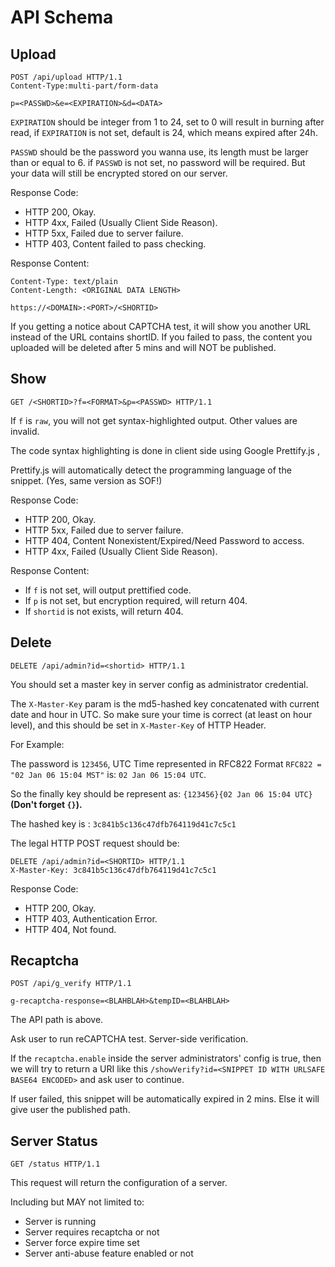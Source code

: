 # API Schema

## Upload

```http request
POST /api/upload HTTP/1.1
Content-Type:multi‐part/form-data

p=<PASSWD>&e=<EXPIRATION>&d=<DATA>
```

`EXPIRATION` should be integer from 1 to 24, 
set to 0 will result in burning after read,
if `EXPIRATION` is not set, default is 24, which means expired after 24h.

`PASSWD` should be the password you wanna use,
its length must be larger than or equal to 6.
if `PASSWD` is not set, no password will be required.
But your data will still be encrypted stored on our server.

Response Code:

- HTTP 200, Okay.
- HTTP 4xx, Failed (Usually Client Side Reason).
- HTTP 5xx, Failed due to server failure.
- HTTP 403, Content failed to pass checking.

Response Content:

```http request
Content-Type: text/plain
Content-Length: <ORIGINAL DATA LENGTH>

https://<DOMAIN>:<PORT>/<SHORTID> 
```

If you getting a notice about CAPTCHA test, it will show you another URL instead of the URL contains shortID. If you failed to pass, the content you uploaded will be deleted after 5 mins and will NOT be published.

## Show

```http request
GET /<SHORTID>?f=<FORMAT>&p=<PASSWD> HTTP/1.1
```

If `f` is `raw`, you will not get syntax-highlighted output. Other values are invalid.

The code syntax highlighting is done in client side using Google Prettify.js ,

Prettify.js will automatically detect the programming language of the snippet. (Yes, same version as SOF!)

Response Code:

- HTTP 200, Okay.
- HTTP 5xx, Failed due to server failure.
- HTTP 404, Content Nonexistent/Expired/Need Password to access.
- HTTP 4xx, Failed (Usually Client Side Reason).

Response Content:

- If `f` is not set, will output prettified code.
- If `p` is not set, but encryption required, will return 404.
- If `shortid` is not exists, will return 404.

## Delete

```http request
DELETE /api/admin?id=<shortid> HTTP/1.1
```

You should set a master key in server config as administrator credential.

The `X-Master-Key` param is the md5-hashed key concatenated with current date and hour in UTC. 
So make sure your time is correct (at least on hour level), and this should be set in `X-Master-Key` of HTTP Header.

For Example:

The password is `123456`, UTC Time represented in RFC822 Format `RFC822 = "02 Jan 06 15:04 MST"` is: 
`02 Jan 06 15:04 UTC`.

So the finally key should be represent as: `{123456}{02 Jan 06 15:04 UTC}`  **(Don't forget `{}`).**

The hashed key is : `3c841b5c136c47dfb764119d41c7c5c1`

The legal HTTP POST request should be:

```http request
DELETE /api/admin?id=<SHORTID> HTTP/1.1
X-Master-Key: 3c841b5c136c47dfb764119d41c7c5c1
```

Response Code:

- HTTP 200, Okay.
- HTTP 403, Authentication Error.
- HTTP 404, Not found.

## Recaptcha

```http request
POST /api/g_verify HTTP/1.1

g-recaptcha-response=<BLAHBLAH>&tempID=<BLAHBLAH>
```

The API path is above. 

Ask user to run reCAPTCHA test. Server-side verification.

If the `recaptcha.enable` inside the server administrators' config is true, then we will try to return 
a URI like this `/showVerify?id=<SNIPPET ID WITH URLSAFE BASE64 ENCODED>` and ask user to continue.

If user failed, this snippet will be automatically expired in 2 mins. Else it will give user the published path.

## Server Status

```http request
GET /status HTTP/1.1
```

This request will return the configuration of a server.

Including but MAY not limited to:

  - Server is running
  - Server requires recaptcha or not
  - Server force expire time set
  - Server anti-abuse feature enabled or not
  